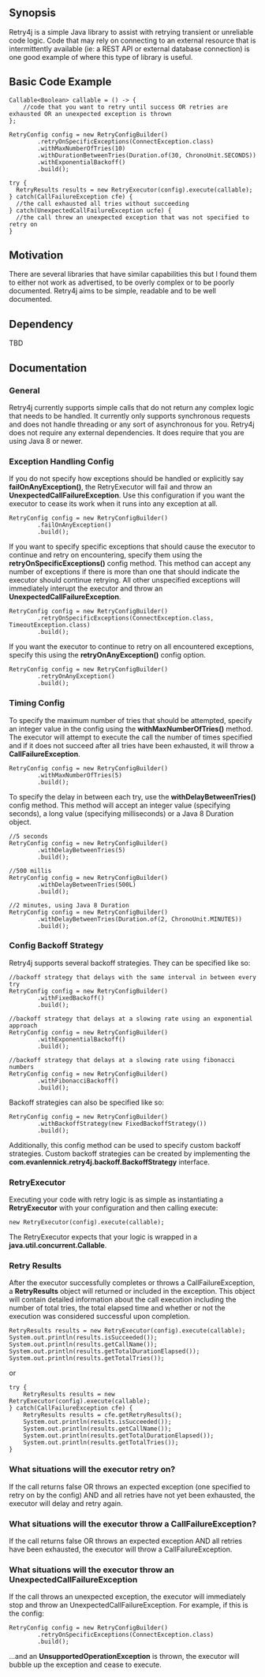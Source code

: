 ## Synopsis

Retry4j is a simple Java library to assist with retrying transient or unreliable code logic. Code that may rely on connecting to an external resource that is intermittently available (ie: a REST API or external database connection) is one good example of where this type of library is useful.

## Basic Code Example

    Callable<Boolean> callable = () -> {
        //code that you want to retry until success OR retries are exhausted OR an unexpected exception is thrown
    };

    RetryConfig config = new RetryConfigBuilder()
            .retryOnSpecificExceptions(ConnectException.class)
            .withMaxNumberOfTries(10)
            .withDurationBetweenTries(Duration.of(30, ChronoUnit.SECONDS))
            .withExponentialBackoff()
            .build();
            
    try {  
      RetryResults results = new RetryExecutor(config).execute(callable);
    } catch(CallFailureException cfe) {
      //the call exhausted all tries without succeeding
    } catch(UnexpectedCallFailureException ucfe) {
      //the call threw an unexpected exception that was not specified to retry on
    }

## Motivation

There are several libraries that have similar capabilities this but I found them to either not work as advertised, to be overly complex or to be poorly documented. Retry4j aims to be simple, readable and to be well documented.

## Dependency

TBD

## Documentation

### General

Retry4j currently supports simple calls that do not return any complex logic that needs to be handled. It currently only supports synchronous requests and does not handle threading or any sort of asynchronous for you. Retry4j does not require any external dependencies. It does require that you are using Java 8 or newer.

### Exception Handling Config

If you do not specify how exceptions should be handled or explicitly say **failOnAnyException()**, the RetryExecutor will fail and throw an **UnexpectedCallFailureException**. Use this configuration if you want the executor to cease its work when it runs into any exception at all.

    RetryConfig config = new RetryConfigBuilder()
            .failOnAnyException()
            .build();

If you want to specify specific exceptions that should cause the executor to continue and retry on encountering, specify them using the **retryOnSpecificExceptions()** config method. This method can accept any number of exceptions if there is more than one that should indicate the executor should continue retrying. All other unspecified exceptions will immediately interupt the executor and throw an **UnexpectedCallFailureException**.

    RetryConfig config = new RetryConfigBuilder()
            .retryOnSpecificExceptions(ConnectException.class, TimeoutException.class)
            .build();

If you want the executor to continue to retry on all encountered exceptions, specify this using the **retryOnAnyException()** config option.

    RetryConfig config = new RetryConfigBuilder()
            .retryOnAnyException()
            .build();

### Timing Config

To specify the maximum number of tries that should be attempted, specify an integer value in the config using the **withMaxNumberOfTries()** method. The executor will attempt to execute the call the number of times specified and if it does not succeed after all tries have been exhausted, it will throw a **CallFailureException**.

    RetryConfig config = new RetryConfigBuilder()
            .withMaxNumberOfTries(5)
            .build();

To specify the delay in between each try, use the **withDelayBetweenTries()** config method. This method will accept an integer value (specifying seconds), a long value (specifying milliseconds) or a Java 8 Duration object.

    //5 seconds
    RetryConfig config = new RetryConfigBuilder()
            .withDelayBetweenTries(5)
            .build();

    //500 millis
    RetryConfig config = new RetryConfigBuilder()
            .withDelayBetweenTries(500L)
            .build();

    //2 minutes, using Java 8 Duration
    RetryConfig config = new RetryConfigBuilder()
            .withDelayBetweenTries(Duration.of(2, ChronoUnit.MINUTES))
            .build();
            

### Config Backoff Strategy

Retry4j supports several backoff strategies. They can be specified like so:

    //backoff strategy that delays with the same interval in between every try
    RetryConfig config = new RetryConfigBuilder()
            .withFixedBackoff()
            .build();

    //backoff strategy that delays at a slowing rate using an exponential approach
    RetryConfig config = new RetryConfigBuilder()
            .withExponentialBackoff()
            .build();

    //backoff strategy that delays at a slowing rate using fibonacci numbers
    RetryConfig config = new RetryConfigBuilder()
            .withFibonacciBackoff()
            .build();

Backoff strategies can also be specified like so:

    RetryConfig config = new RetryConfigBuilder()
            .withBackoffStrategy(new FixedBackoffStrategy())
            .build();

Additionally, this config method can be used to specify custom backoff strategies. Custom backoff strategies can be created by implementing the **com.evanlennick.retry4j.backoff.BackoffStrategy** interface.

### RetryExecutor

Executing your code with retry logic is as simple as instantiating a **RetryExecutor** with your configuration and then calling execute:

    new RetryExecutor(config).execute(callable);
    
The RetryExecutor expects that your logic is wrapped in a **java.util.concurrent.Callable<Boolean>**.

### Retry Results

After the executor successfully completes or throws a CallFailureException, a **RetryResults** object will returned or included in the exception. This object will contain detailed information about the call execution including the number of total tries, the total elapsed time and whether or not the execution was considered successful upon completion.

    RetryResults results = new RetryExecutor(config).execute(callable);
    System.out.println(results.isSucceeded());
    System.out.println(results.getCallName());
    System.out.println(results.getTotalDurationElapsed());
    System.out.println(results.getTotalTries());
    
or

    try {  
        RetryResults results = new RetryExecutor(config).execute(callable);
    } catch(CallFailureException cfe) {
        RetryResults results = cfe.getRetryResults();
        System.out.println(results.isSucceeded());
        System.out.println(results.getCallName());
        System.out.println(results.getTotalDurationElapsed());
        System.out.println(results.getTotalTries());
    }

### What situations will the executor retry on?

If the call returns false OR throws an expected exception (one specified to retry on by the config) AND and all retries have not yet been exhausted, the executor will delay and retry again.

### What situations will the executor throw a CallFailureException?

If the call returns false OR throws an expected exception AND all retries have been exhausted, the executor will throw a CallFailureException.

### What situations will the executor throw an UnexpectedCallFailureException

If the call throws an unexpected exception, the executor will immediately stop and throw an UnexpectedCallFailureException. For example, if this is the config:

    RetryConfig config = new RetryConfigBuilder()
            .retryOnSpecificExceptions(ConnectException.class)
            .build();

...and an **UnsupportedOperationException** is thrown, the executor will bubble up the exception and cease to execute.
